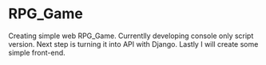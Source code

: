 # RPG_Game

Creating simple web RPG_Game.
Currentlly developing console only script version.
Next step is turning it into API with Django.
Lastly I will create some simple front-end.
